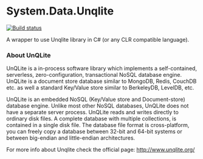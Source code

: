 System.Data.Unqlite
===================

[![Build status](https://ci.appveyor.com/api/projects/status/5ooif300du228558?svg=true)](https://ci.appveyor.com/project/kbortnik/system-data-unqlite)

A wrapper to use Unqlite library in C# (or any CLR compatible language).

### About UnQLite

UnQLite is a in-process software library which implements a self-contained, serverless, zero-configuration, transactional NoSQL database engine. UnQLite is a document store database similar to MongoDB, Redis, CouchDB etc. as well a standard Key/Value store similar to BerkeleyDB, LevelDB, etc.

UnQLite is an embedded NoSQL (Key/Value store and Document-store) database engine. Unlike most other NoSQL databases, UnQLite does not have a separate server process. UnQLite reads and writes directly to ordinary disk files. A complete database with multiple collections, is contained in a single disk file. The database file format is cross-platform, you can freely copy a database between 32-bit and 64-bit systems or between big-endian and little-endian architectures.

For more info about Unqlite check the official page: http://www.unqlite.org/
